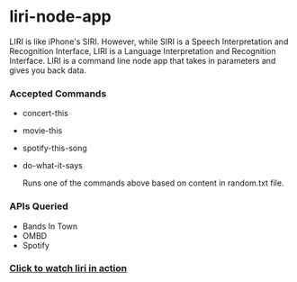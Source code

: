 # liri-node-app

LIRI is like iPhone's SIRI. However, while SIRI is a Speech Interpretation and Recognition Interface, LIRI is a Language Interpretation and Recognition Interface. LIRI is a command line node app that takes in parameters and gives you back data.


### Accepted Commands
- concert-this
- movie-this
- spotify-this-song
- do-what-it-says

    Runs one of the commands above based on content in random.txt file.


### APIs Queried
- Bands In Town
- OMBD
- Spotify



### [Click to watch liri in action](https://drive.google.com/file/d/1fFXgsbLOlxkWKCeWctkIk3xMSZh1SZR5/view?usp=sharing)
